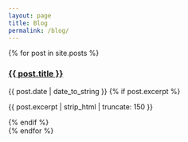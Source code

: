 ```yaml
---
layout: page
title: Blog
permalink: /blog/
---
```


<div class="posts">
  {% for post in site.posts %}
  <div class="post">
    <h3 class="post-title">
      <a href="{{ post.url | absolute_url }}">
        {{ post.title }}
      </a>
    </h3>
    <span class="post-date">{{ post.date | date_to_string }}</span>
    {% if post.excerpt %}
      <p>{{ post.excerpt | strip_html | truncate: 150 }}</p>
    {% endif %}
  </div>
  {% endfor %}
</div>